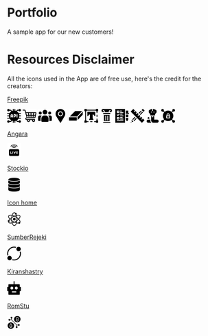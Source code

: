 # Portfolio
A sample app for our new customers!

# Resources Disclaimer
All the icons used in the App are of free use, here's the credit for the creators:

[Freepik](https://www.flaticon.es/autores/freepik)
<p>  
<img src="Portfolio/res/icons/Icons.xcassets/tech/api.imageset/api.png" width="32"/>
<img src="Portfolio/res/icons/Icons.xcassets/tech/commerce.imageset/commerce.png" width="32"/>
<img src="Portfolio/res/icons/Icons.xcassets/tech/kyc.imageset/kyc.png" width="32"/>
<img src="Portfolio/res/icons/Icons.xcassets/tech/map.imageset/map.png" width="32"/>
<img src="Portfolio/res/icons/Icons.xcassets/tech/metal.imageset/metal.png" width="32"/>
<img src="Portfolio/res/icons/Icons.xcassets/tech/ocr.imageset/ocr.png" width="32"/>
<img src="Portfolio/res/icons/Icons.xcassets/tech/solid.imageset/solid.png" width="32"/>
<img src="Portfolio/res/icons/Icons.xcassets/tech/tdd.imageset/tdd.png" width="32"/>
<img src="Portfolio/res/icons/Icons.xcassets/tech/ui.imageset/ui.png" width="32"/>
<img src="Portfolio/res/icons/Icons.xcassets/tech/viper.imageset/viper.png" width="32"/>
<img src="Portfolio/res/icons/Icons.xcassets/tech/vpn.imageset/vpn.png" width="32"/>
</p>

[Angara](https://www.flaticon.es/autores/anggara)
<p>  
<img src="Portfolio/res/icons/Icons.xcassets/tech/live.imageset/live.png" width="32"/>
</p>

[Stockio](https://www.flaticon.es/autores/stockio)
<p>  
<img src="Portfolio/res/icons/Icons.xcassets/tech/databases.imageset/databases.png" width="32"/>
</p>

[Icon home](https://www.flaticon.es/autores/icon-home)
<p>  
<img src="Portfolio/res/icons/Icons.xcassets/tech/react.imageset/react.png" width="32"/>
</p>

[SumberRejeki](https://www.flaticon.es/autores/sumberrejeki)
<p>  
<img src="Portfolio/res/icons/Icons.xcassets/tech/socket.imageset/socket.png" width="32"/>
</p>

[Kiranshastry](https://www.flaticon.es/autores/kiranshastry)
<p>  
<img src="Portfolio/res/icons/Icons.xcassets/tech/swiftgen.imageset/swiftgen.png" width="32"/>
</p>

[RomStu](https://www.flaticon.es/autores/romstu)
<p>  
<img src="Portfolio/res/icons/Icons.xcassets/tech/web3.imageset/web3.png" width="32"/>
</p>
